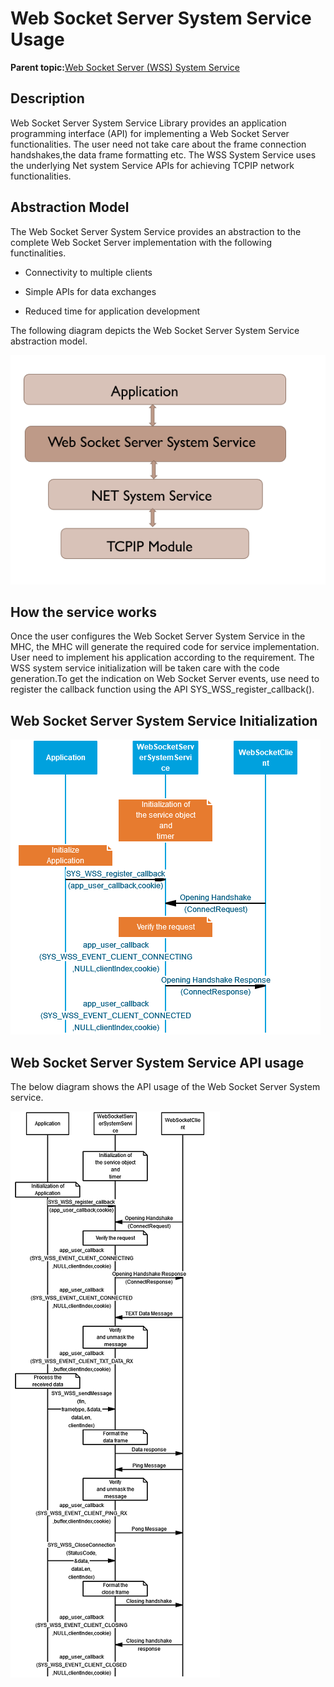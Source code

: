 # Web Socket Server System Service Usage

**Parent topic:**[Web Socket Server \(WSS\) System Service](GUID-097A4209-8474-480E-A141-6C8FC60A7671.md)

## Description

Web Socket Server System Service Library provides an application programming interface \(API\) for implementing a Web Socket Server functionalities. The user need not take care about the frame connection handshakes,the data frame formatting etc. The WSS System Service uses the underlying Net system Service APIs for achieving TCPIP network functionalities.

## Abstraction Model

The Web Socket Server System Service provides an abstraction to the complete Web Socket Server implementation with the following functinalities.

-   Connectivity to multiple clients

-   Simple APIs for data exchanges

-   Reduced time for application development


The following diagram depicts the Web Socket Server System Service abstraction model.

![AbstractionModel_WSS](resources/images/GUID-A7BF756E-BB83-40D4-973C-72DA8F9657A3-low.png)

## How the service works

Once the user configures the Web Socket Server System Service in the MHC, the MHC will generate the required code for service implementation. User need to implement his application according to the requirement. The WSS system service initialization will be taken care with the code generation.To get the indication on Web Socket Server events, use need to register the callback function using the API SYS\_WSS\_register\_callback\(\).

## Web Socket Server System Service Initialization

![Initialization_WSS](resources/images/GUID-EB3E5B15-52A2-46F8-B236-F01A4B70C5F2-low.png)

## Web Socket Server System Service API usage

The below diagram shows the API usage of the Web Socket Server System service.

![APIusage_greyScale2](resources/images/GUID-31140189-092F-4C1C-8BBC-AD1C621E353F-low.png)


